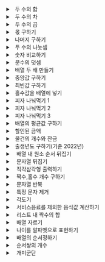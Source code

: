  <details>
  <summary>&nbsp;&nbsp;두 수의 합 </summary>
  <div>
https://github.com/nicesugi/Algorithms/blob/e1cada479f004eafaa66e3f169d624e63cd80a6a/Programmers/Lv.%200/sum_of_two_numbers.py#L1-L10
  </div>
</details>

<details>
  <summary>&nbsp;&nbsp;두 수의 차 </summary>
  <div>
https://github.com/nicesugi/Algorithms/blob/e1cada479f004eafaa66e3f169d624e63cd80a6a/Programmers/Lv.%200/minus_of_two_numbers.py#L1-L10
  </div>
</details>

<details>
  <summary>&nbsp;&nbsp;두 수의 곱 </summary>
  <div>
https://github.com/nicesugi/Algorithms/blob/e1cada479f004eafaa66e3f169d624e63cd80a6a/Programmers/Lv.%200/product_of_two_numbers.py#L1-L10
  </div>
</details>

<details>
  <summary>&nbsp;&nbsp;몫 구하기 </summary>
  <div>
https://github.com/nicesugi/Algorithms/blob/e1cada479f004eafaa66e3f169d624e63cd80a6a/Programmers/Lv.%200/find_a_share.py#L1-L10
  </div>
</details>

<details>
  <summary>&nbsp;&nbsp;나머지 구하기 </summary>
  <div>
    https://github.com/nicesugi/Algorithms/blob/e1cada479f004eafaa66e3f169d624e63cd80a6a/Programmers/Lv.%200/find_the_rest.py#L1-L10
  </div>
</details>

<details>
  <summary>&nbsp;&nbsp;두 수의 나눗셈 </summary>
  <div>
https://github.com/nicesugi/Algorithms/blob/e1cada479f004eafaa66e3f169d624e63cd80a6a/Programmers/Lv.%200/division_of_two_numbers.py#L1-L6
  </div>
</details>

<details>
  <summary>&nbsp;&nbsp;숫자 비교하기 </summary>
  <div>
https://github.com/nicesugi/Algorithms/blob/e1cada479f004eafaa66e3f169d624e63cd80a6a/Programmers/Lv.%200/compare_numbers.py#L1-L22
  </div>
</details>

<details>
  <summary>&nbsp;&nbsp;분수의 덧셈 </summary>
  <div>
https://github.com/nicesugi/Algorithms/blob/e1cada479f004eafaa66e3f169d624e63cd80a6a/Programmers/Lv.%200/sum_of_fractions.py#L1-L12
  </div>
</details>

<details>
  <summary>&nbsp;&nbsp;배열 두 배 만들기 </summary>
  <div>
https://github.com/nicesugi/Algorithms/blob/e1cada479f004eafaa66e3f169d624e63cd80a6a/Programmers/Lv.%200/doubling_an_array.py#L1-L6
  </div>
</details>

<details>
  <summary>&nbsp;&nbsp;중앙값 구하기 </summary>
  <div>
    https://github.com/nicesugi/Algorithms/blob/e1cada479f004eafaa66e3f169d624e63cd80a6a/Programmers/Lv.%200/finding_the_median.py#L1-L22
  </div>
</details>

<details>
  <summary>&nbsp;&nbsp;최빈값 구하기 </summary>
  <div>
    https://github.com/nicesugi/Algorithms/blob/e1cada479f004eafaa66e3f169d624e63cd80a6a/Programmers/Lv.%200/finding_the_most_frequent_value_and_count.py#L1-L14
  </div>
</details>

<details>
  <summary>&nbsp;&nbsp;홀수값을 배열에 넣기 </summary>
  <div>
    https://github.com/nicesugi/Algorithms/blob/e1cada479f004eafaa66e3f169d624e63cd80a6a/Programmers/Lv.%200/finding_odd_numbers.py#L1-L18
  </div>
</details>

<details>
  <summary>&nbsp;&nbsp;피자 나눠먹기 1 </summary>
  <div>
https://github.com/nicesugi/Algorithms/blob/ad87fe41f2b8a4c1fb3f48d5c3aa6e3c9a7e85ef/Programmers/Lv.%200/share_a_pizza_one.py#L1-L8
  </div>
</details>

<details>
  <summary>&nbsp;&nbsp;피자 나눠먹기 2 </summary>
  <div>
https://github.com/nicesugi/Algorithms/blob/ad87fe41f2b8a4c1fb3f48d5c3aa6e3c9a7e85ef/Programmers/Lv.%200/share_a_pizza_two.py#L1-L6
  </div>
</details>

<details>
  <summary>&nbsp;&nbsp;피자 나눠먹기 3 </summary>
  <div>
https://github.com/nicesugi/Algorithms/blob/ad87fe41f2b8a4c1fb3f48d5c3aa6e3c9a7e85ef/Programmers/Lv.%200/share_a_pizza_three.py#L1-L6
  </div>
</details>

<details>
  <summary>&nbsp;&nbsp;배열의 평균값 구하기 </summary>
  <div>
  https://github.com/nicesugi/Algorithms/blob/ad87fe41f2b8a4c1fb3f48d5c3aa6e3c9a7e85ef/Programmers/Lv.%200/average_of_array.py#L1-L4
  </div>
</details>

<details>
  <summary>&nbsp;&nbsp;할인된 금액 </summary>
  <div>
   https://github.com/nicesugi/Algorithms/blob/a79ae1e2f6e75a0106418b14341f02f7e0cee443/Programmers/Lv.%200/find_discount_amount.py#L1-L19
  </div>
</details>


<details>
  <summary>&nbsp;&nbsp;물건의 개수와 잔금 </summary>
  <div>
   https://github.com/nicesugi/Algorithms/blob/a79ae1e2f6e75a0106418b14341f02f7e0cee443/Programmers/Lv.%200/number_of_items_and_balance.py#L1-L4
  </div>
</details>

<details>
  <summary>&nbsp;&nbsp;출생년도 구하기(기준 2022년) </summary>
  <div>
   https://github.com/nicesugi/Algorithms/blob/6b8197300ee5776be27019247016207a264e4af5/Programmers/Lv.%200/age_output.py#L1-L5
  </div>
</details>

<details>
  <summary>&nbsp;&nbsp; 배열 내 원소 순서 뒤집기 </summary>
  <div>
   https://github.com/nicesugi/Algorithms/blob/b2736f4d513ac947e3b92cdfd05aecb9d5999132/Programmers/Lv.%200/reverse_%20array.py#L1-L3
  </div>
</details>

<details>
  <summary>&nbsp;&nbsp; 문자열 뒤집기 </summary>
  <div>
 https://github.com/nicesugi/Algorithms/blob/ccc91200e043e2712d5d2ebb777108993ec7147a/Programmers/Lv.%200/reversed_string.py#L1-L10
  </div>
</details>

<details>
  <summary>&nbsp;&nbsp; 직각삼각형 출력하기 </summary>
  <div>
https://github.com/nicesugi/Algorithms/blob/d7b7b87aeded6ba2e3220f99eedf8efe3dbb0ba6/Programmers/Lv.%200/print_right_triangle.py#L1-L4
  </div>
</details>

<details>
  <summary>&nbsp;&nbsp; 짝수,홀수 개수 구하기 </summary>
  <div>
https://github.com/nicesugi/Algorithms/blob/587d3e0033edf34ea95446b312fd1c019d930335/Programmers/Lv.%200/even_odd_number.py#L1-L29
   </div>
</details>

<details>
  <summary>&nbsp;&nbsp; 문자열 반복 </summary>
  <div>
https://github.com/nicesugi/Algorithms/blob/023254b4c7989acf9522aebeba3132150dd7705c/Programmers/Lv.%200/text_repeatedly.py#L1-L6
   </div>
</details>

<details>
  <summary>&nbsp;&nbsp; 특정 문자 제거 </summary>
  <div>
 https://github.com/nicesugi/Algorithms/blob/255804efa40db63ad6916706df4f348bb81f51f7/Programmers/Lv.%200/remove_specific_characters.py#L1-L12
  </div>
</details>

<details>
  <summary>&nbsp;&nbsp; 각도기 </summary>
  <div>
 https://github.com/nicesugi/Algorithms/blob/255804efa40db63ad6916706df4f348bb81f51f7/Programmers/Lv.%200/angle_classification.py#L1-L11
  </div>
</details>

<details>
  <summary>&nbsp;&nbsp; 서비스음료를 제외한 음식값 계산하기 </summary>
  <div>
 https://github.com/nicesugi/Algorithms/blob/255804efa40db63ad6916706df4f348bb81f51f7/Programmers/Lv.%200/total_price.py#L1-L6
  </div>
</details>

<details>
  <summary>&nbsp;&nbsp; 리스트 내 짝수의 합</summary>
  <div>
 https://github.com/nicesugi/Algorithms/blob/255804efa40db63ad6916706df4f348bb81f51f7/Programmers/Lv.%200/sum_of_even_numbers.py#L1-L7
  </div>
</details>

<details>
  <summary>&nbsp;&nbsp; 배열 자르기 </summary>
  <div>
 https://github.com/nicesugi/Algorithms/blob/255804efa40db63ad6916706df4f348bb81f51f7/Programmers/Lv.%200/cut_array.py#L1-L4
  </div>
</details>

<details>
  <summary>&nbsp;&nbsp; 나이를 알파벳으로 표현하기 </summary>
  <div>
 https://github.com/nicesugi/Algorithms/blob/255804efa40db63ad6916706df4f348bb81f51f7/Programmers/Lv.%200/int_return_alphabet.py#L1-L8
  </div>
</details>

<details>
  <summary>&nbsp;&nbsp; 배열의 순서정하기 </summary>
  <div>
 https://github.com/nicesugi/Algorithms/blob/255804efa40db63ad6916706df4f348bb81f51f7/Programmers/Lv.%200/setting_the_order_of_array.py#L1-L12
  </div>
</details>

<details>
  <summary>&nbsp;&nbsp; 순서쌍의 개수 </summary>
  <div>
 https://github.com/nicesugi/Algorithms/blob/255804efa40db63ad6916706df4f348bb81f51f7/Programmers/Lv.%200/number_of_ordered_pairs.py#L1-L12
  </div>
</details>

<details>
  <summary>&nbsp;&nbsp; 개미군단 </summary>
  <div>
https://github.com/nicesugi/Algorithms/blob/03421352349b03ce5b3c6930423252b6cbf4229c/Programmers/Lv.%200/ant_colony.py#L1-L9
  </div>
</details>
